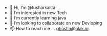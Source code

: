 - 👋 Hi, I’m @tusharkalita
- 👀 I’m interested in new Tech
- 🌱 I’m currently learning java 
- 💞️ I’m looking to collaborate on new Devloping
- 📫 How to reach me ... ghostin@plak.in

<!---
tusharkalita/tusharkalita is a ✨ special ✨ repository because its `README.md` (this file) appears on your GitHub profile.
You can click the Preview link to take a look at your changes.
--->

